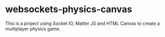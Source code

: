 # websockets-physics-canvas
This is a project using Socket IO, Matter JS and HTML Canvas to create a multiplayer physics game.
